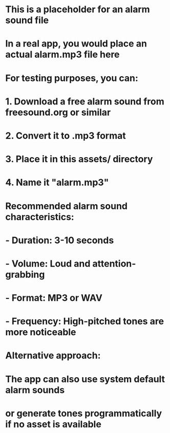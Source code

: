 # This is a placeholder for an alarm sound file

# In a real app, you would place an actual alarm.mp3 file here

# For testing purposes, you can:

# 1. Download a free alarm sound from freesound.org or similar

# 2. Convert it to .mp3 format

# 3. Place it in this assets/ directory

# 4. Name it "alarm.mp3"

# Recommended alarm sound characteristics:

# - Duration: 3-10 seconds

# - Volume: Loud and attention-grabbing

# - Format: MP3 or WAV

# - Frequency: High-pitched tones are more noticeable

# Alternative approach:

# The app can also use system default alarm sounds

# or generate tones programmatically if no asset is available
